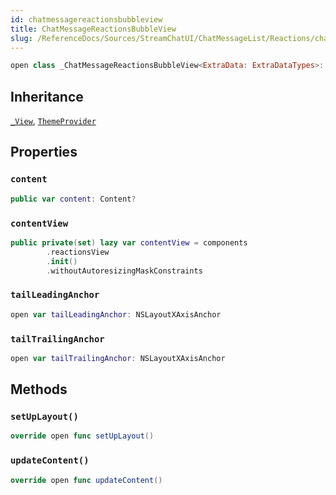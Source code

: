 ```yaml
---
id: chatmessagereactionsbubbleview 
title: ChatMessageReactionsBubbleView
slug: /ReferenceDocs/Sources/StreamChatUI/ChatMessageList/Reactions/chatmessagereactionsbubbleview
---
```


``` swift
open class _ChatMessageReactionsBubbleView<ExtraData: ExtraDataTypes>: _View, ThemeProvider 
```

## Inheritance

[`_View`](../../CommonViews/_View), [`ThemeProvider`](../../Utils/ThemeProvider)

## Properties

### `content`

``` swift
public var content: Content? 
```

### `contentView`

``` swift
public private(set) lazy var contentView = components
        .reactionsView
        .init()
        .withoutAutoresizingMaskConstraints
```

### `tailLeadingAnchor`

``` swift
open var tailLeadingAnchor: NSLayoutXAxisAnchor 
```

### `tailTrailingAnchor`

``` swift
open var tailTrailingAnchor: NSLayoutXAxisAnchor 
```

## Methods

### `setUpLayout()`

``` swift
override open func setUpLayout() 
```

### `updateContent()`

``` swift
override open func updateContent() 
```
